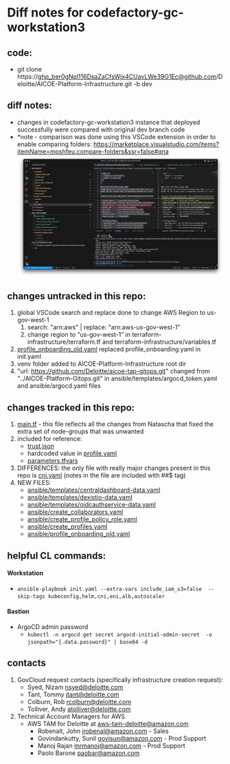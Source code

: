 # Diff notes for codefactory-gc-workstation3

## code:
- git clone https://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@github.com/Deloitte/AICOE-Platform-Infrastructure.git -b dev

## diff notes:
- changes in codefactory-gc-workstation3 instance that deployed successfully were compared with original dev branch code
- *note - comparison was done using this VSCode extension in order to enable comparing folders: https://marketplace.visualstudio.com/items?itemName=moshfeu.compare-folders&ssr=false#qna
![](readme1.png)

## changes untracked in this repo:
1. global VSCode search and replace done to change AWS Region to us-gov-west-1
   1. search: "arn:aws" | replace: "arn:aws-us-gov-west-1"
   2. change region to “us-gov-west-1” in terraform-infrastructure/terraform.tf and terraform-infrastructure/variables.tf
2. [profile_onboarding_old.yaml](ansible/profile_onboarding_old.yaml) replaced profile_onboarding.yaml in init.yaml
3. venv folder added to AICOE-Platform-Infrastructure root dir
4. "url: https://github.com/Deloitte/aicoe-tap-gitops.git" changed from "../AICOE-Platform-Gitops.git" in ansible/templates/argocd_token.yaml and ansible/argocd.yaml files

## changes tracked in this repo:
1. [main.tf](terraform-infrastructure/modules/eks/main.tf) - this file reflects all the changes from Natascha that fixed the extra set of node-groups that was unwanted
2. included for reference:
   - [trust.json](ansible/files/trust.json)
   - hardcoded value in [profile.yaml](ansible/templates/profile.yaml)
   - [parameters.tfvars](terraform-infrastructure/parameters.tfvars)
3. DIFFERENCES: the only file with really major changes present in this repo is [cni.yaml](ansible/files/cni.yaml) (notes in the file are included with ##$ tag)
4. NEW FILES:
    - [ansible/templates/centraldashboard-data.yaml](ansible/templates/centraldashboard-data.yaml) 
    - [ansible/templates/dexistio-data.yaml](ansible/templates/dexistio-data.yaml) 
    - [ansible/templates/oidcauthservice-data.yaml](ansible/templates/oidcauthservice-data.yaml)
    - [ansible/create_collaborators.yaml](ansible/create_collaborators.yaml) 
    - [ansible/create_profile_policy_role.yaml](ansible/create_profile_policy_role.yaml) 
    - [ansible/create_profiles.yaml](ansible/create_profiles.yaml) 
    - [ansible/profile_onboarding_old.yaml](ansible/profile_onboarding_old.yaml)

## helpful CL commands:
#### Workstation
- ```ansible-playbook init.yaml --extra-vars include_iam_s3=false  --skip-tags kubeconfig,helm,cni,eni,alb,autoscaler```
#### Bastion
- ArgoCD admin password
  - ```kubectl -n argocd get secret argocd-initial-admin-secret  -o jsonpath="{.data.password}" | base64 -d```

## contacts
1. GovCloud request contacts (specifically infrastructure creation request):
   - Syed, Nizam <nsyed@deloitte.com>
   - Tant, Tommy <jtant@deloitte.com>
   - Colburn, Rob <rcolburn@deloitte.com>
   - Tolliver, Andy <atolliver@deloitte.com>
2. Technical Account Managers for AWS
   - AWS TAM for Deloitte at aws-tam-deloitte@amazon.com
     - Robenalt, John <jrobenal@amazon.com> - Sales
     - Govindankutty, Sunil <govisun@amazon.com> - Prod Support
     - Manoj Rajan <mrmanoj@amazon.com> - Prod Support
     - Paolo Barone <paobar@amazon.com>